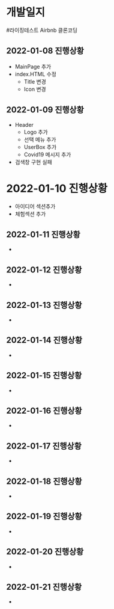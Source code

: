 # 개발일지

#라이징테스트 Airbnb 클론코딩

## 2022-01-08 진행상황
+ MainPage 추가
+ index.HTML 수정
  + Title 변경
  + Icon 변경

## 2022-01-09 진행상황
+ Header
  + Logo 추가
  + 선택 메뉴 추가
  + UserBox 추가
  + Covid19 메시지 추가
+ 검색창 구현 실패 

# 2022-01-10 진행상황
+ 아이디어 섹션추가
+ 체험섹션 추가

## 2022-01-11 진행상황
+ 

## 2022-01-12 진행상황
+ 

## 2022-01-13 진행상황
+ 

## 2022-01-14 진행상황
+ 

## 2022-01-15 진행상황
+ 

## 2022-01-16 진행상황
+ 

## 2022-01-17 진행상황
+ 

## 2022-01-18 진행상황
+

## 2022-01-19 진행상황
+

## 2022-01-20 진행상황
+ 

## 2022-01-21 진행상황
+ 
